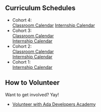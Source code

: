 Curriculum Schedules
--------------------
* Cohort 4:  
  [Classroom Calendar](cohort_schedules/C04_classroom.md)
  [Internship Calendar](cohort_schedules/C04_internship.md)
* Cohort 3:  
  [Classroom Calendar](cohort_schedules/C03_classroom.md)  
  [Internship Calendar](cohort_schedules/C03_internship.md)
* Cohort 2:  
  [Classroom Calendar](cohort_schedules/C02_classroom.md)  
[Internship Calendar](cohort_schedules/C02_internship.md)
* Cohort 1:  
  [Internship Calendar](cohort_schedules/C01_internship.md)

How to Volunteer
----------------
Want to get involved? Yay!
* [Volunteer with Ada Developers Academy](http://adadevelopersacademy.wiki/)
